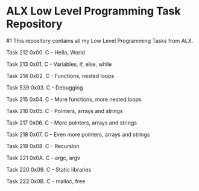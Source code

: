 # ALX Low Level Programming Task Repository

#1 This repository contains all my Low Level Programming Tasks from ALX.

Task 212 0x00. C - Hello, World

Task 213 0x01. C - Variables, if, else, while

Task 214 0x02. C - Functions, nested loops

Task 539 0x03. C - Debugging

Task 215 0x04. C - More functions, more nested loops

Task 216 0x05. C - Pointers, arrays and strings

Task 217 0x06. C - More pointers, arrays and strings

Task 218 0x07. C - Even more pointers, arrays and strings

Task 219 0x08. C - Recursion

Task 221 0x0A. C - argc, argv

Task 220 0x09. C - Static libraries

Task 222 0x0B. C - malloc, free
